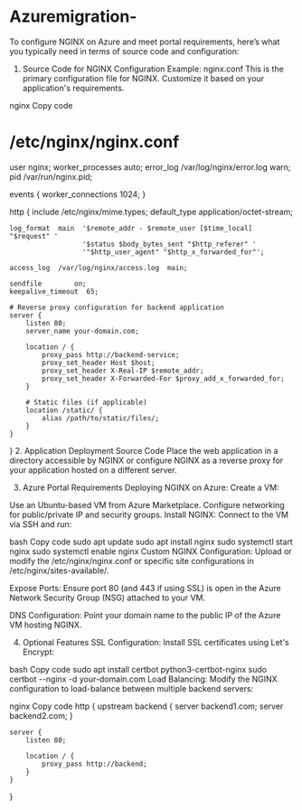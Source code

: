 # Azuremigration-
To configure NGINX on Azure and meet portal requirements, here’s what you typically need in terms of source code and configuration:

1. Source Code for NGINX Configuration
Example: nginx.conf
This is the primary configuration file for NGINX. Customize it based on your application's requirements.

nginx
Copy code
# /etc/nginx/nginx.conf

user nginx;
worker_processes auto;
error_log /var/log/nginx/error.log warn;
pid /var/run/nginx.pid;

events {
    worker_connections 1024;
}

http {
    include       /etc/nginx/mime.types;
    default_type  application/octet-stream;

    log_format  main  '$remote_addr - $remote_user [$time_local] "$request" '
                      '$status $body_bytes_sent "$http_referer" '
                      '"$http_user_agent" "$http_x_forwarded_for"';

    access_log  /var/log/nginx/access.log  main;

    sendfile        on;
    keepalive_timeout  65;

    # Reverse proxy configuration for backend application
    server {
        listen 80;
        server_name your-domain.com;

        location / {
            proxy_pass http://backend-service;
            proxy_set_header Host $host;
            proxy_set_header X-Real-IP $remote_addr;
            proxy_set_header X-Forwarded-For $proxy_add_x_forwarded_for;
        }

        # Static files (if applicable)
        location /static/ {
            alias /path/to/static/files/;
        }
    }
}
2. Application Deployment Source Code
Place the web application in a directory accessible by NGINX or configure NGINX as a reverse proxy for your application hosted on a different server.

3. Azure Portal Requirements
Deploying NGINX on Azure:
Create a VM:

Use an Ubuntu-based VM from Azure Marketplace.
Configure networking for public/private IP and security groups.
Install NGINX: Connect to the VM via SSH and run:

bash
Copy code
sudo apt update
sudo apt install nginx
sudo systemctl start nginx
sudo systemctl enable nginx
Custom NGINX Configuration: Upload or modify the /etc/nginx/nginx.conf or specific site configurations in /etc/nginx/sites-available/.

Expose Ports: Ensure port 80 (and 443 if using SSL) is open in the Azure Network Security Group (NSG) attached to your VM.

DNS Configuration: Point your domain name to the public IP of the Azure VM hosting NGINX.

4. Optional Features
SSL Configuration:
Install SSL certificates using Let's Encrypt:

bash
Copy code
sudo apt install certbot python3-certbot-nginx
sudo certbot --nginx -d your-domain.com
Load Balancing:
Modify the NGINX configuration to load-balance between multiple backend servers:

nginx
Copy code
http {
    upstream backend {
        server backend1.com;
        server backend2.com;
    }

    server {
        listen 80;

        location / {
            proxy_pass http://backend;
        }
    }
}
